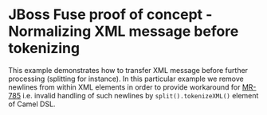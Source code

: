 JBoss Fuse proof of concept - Normalizing XML message before tokenizing 
=========

This example demonstrates how to transfer XML message before further processing (splitting for instance). In this particular example we remove newlines from within XML elements in order to provide workaround for [MR-785](https://issues.jboss.org/browse/MR-785) i.e. invalid handling of such newlines by `split().tokenizeXML()` element of Camel DSL.
